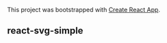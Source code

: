 This project was bootstrapped with [Create React App](https://github.com/facebook/create-react-app).

## react-svg-simple
